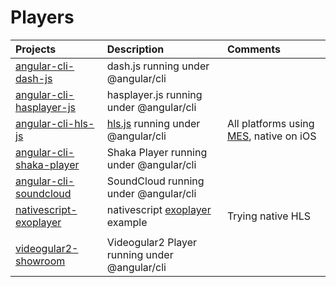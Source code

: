 # Players

|    Projects                                         | Description                              |  Comments   |
|:----------------------------------------------------|:-----------------------------------------|:------------| 
| [angular-cli-dash-js](angular-cli-dash-js)          | dash.js running under @angular/cli       |             |
| [angular-cli-hasplayer-js](angular-cli-hasplayer-js)| hasplayer.js running under @angular/cli  |             |
| [angular-cli-hls-js](angular-cli-hls-js)            | [hls.js](https://github.com/video-dev/hls.js) running under @angular/cli  | All platforms using [MES](https://www.w3.org/TR/media-source/), native on iOS            |
| [angular-cli-shaka-player](angular-cli-shaka-player)| Shaka Player running under @angular/cli  |             |
| [angular-cli-soundcloud](angular-cli-soundcloud)    | SoundCloud running under @angular/cli    |             |
| [nativescript-exoplayer](nativescript-exoplayer)    | nativescript [exoplayer](https://exoplayer.dev/) example                                | Trying native HLS      |
|                                                     |                                          |             |
| [videogular2-showroom](https://github.com/setrar/videogular2-showroom)        | Videogular2 Player running under @angular/cli  |             |

